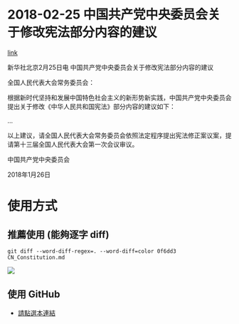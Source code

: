 # 2018-02-25 中国共产党中央委员会关于修改宪法部分内容的建议

[link](http://www.xinhuanet.com/politics/2018-02/25/c_1122451187.htm)

新华社北京2月25日电  中国共产党中央委员会关于修改宪法部分内容的建议

全国人民代表大会常务委员会：

根据新时代坚持和发展中国特色社会主义的新形势新实践，中国共产党中央委员会提出关于修改《中华人民共和国宪法》部分内容的建议如下：

...

以上建议，请全国人民代表大会常务委员会依照法定程序提出宪法修正案议案，提请第十三届全国人民代表大会第一次会议审议。

中国共产党中央委员会

2018年1月26日

# 使用方式

## 推薦使用 (能夠逐字 diff)

```git diff --word-diff-regex=. --word-diff=color 0f6dd3 CN_Constitution.md```

![](sample_diff.png)

## 使用 GitHub

* [請點選本連結](https://github.com/mlouielu/cn_constitution_2018/commit/f76cb47f11282a0d77ad2091beceb94ad1e841dc)

